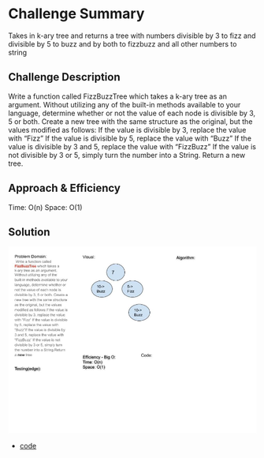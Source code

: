 # Challenge Summary

Takes in k-ary tree and returns a tree with numbers divisible by 3 to fizz and divisible by 5 to buzz and by both to fizzbuzz and all other numbers to string

## Challenge Description

Write a function called FizzBuzzTree which takes a k-ary tree as an argument.
Without utilizing any of the built-in methods available to your language, determine whether or not the value of each node is divisible by 3, 5 or both. Create a new tree with the same structure as the original, but the values modified as follows:
If the value is divisible by 3, replace the value with “Fizz”
If the value is divisible by 5, replace the value with “Buzz”
If the value is divisible by 3 and 5, replace the value with “FizzBuzz”
If the value is not divisible by 3 or 5, simply turn the number into a String.
Return a new tree.

## Approach & Efficiency

Time: O(n)
Space: O(1)

## Solution

![](assets/FizzBuzzTree.jpg)

- [code](challenges/lib/src/main/java/challenges/utilities/FizzBuzzTree.java)